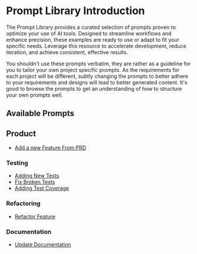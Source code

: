# Prompt Library Introduction

The Prompt Library provides a curated selection of prompts proven to optimize your use of AI tools. Designed to streamline workflows and enhance precision, these examples are ready to use or adapt to fit your specific needs. Leverage this resource to accelerate development, reduce iteration, and achieve consistent, effective results.

You shouldn't use these prompts verbatim, they are rather as a guideline for you to tailor your own project specific prompts. As the requirements for each project will be different, subtly changing the prompts to better adhere to your requirements and designs will lead to better generated content. It's good to browse the prompts to get an understanding of how to structure your own prompts well.

## Available Prompts

## Product
- [Add a new Feature From PRD](/prompt-library/prompt-new-feature.md)
### Testing
- [Adding New Tests](/prompt-library/prompt-add-new-test.md)
- [Fix Broken Tests](/prompt-library/prompt-fix-test-errors.md)
- [Adding Test Coverage](/prompt-library/prompt-add-test-coverage.md)
### Refactoring
- [Refactor Feature](/prompt-library/prompt-refactor-feature.md)
### Documentation
- [Update Documentation](/prompt-library/prompt-update-documentation.md)
